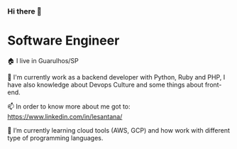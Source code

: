 ### Hi there 👋

# Software Engineer

:house: I live in Guarulhos/SP 

🔭 I'm currently work as a backend developer with Python, Ruby and PHP, I have also knowledge about Devops Culture and some things about front-end.

📫 In order to know more about me got to: https://www.linkedin.com/in/lesantana/ 

🌱 I’m currently learning cloud tools (AWS, GCP) and how work with different type of programming languages.



<!--
**lesantana09/lesantana09** is a ✨ _special_ ✨ repository because its `README.md` (this file) appears on your GitHub profile.
Here are some ideas to get you started:

- 🔭 I’m currently working on ...
- 🌱 I’m currently learning ...
- 👯 I’m looking to collaborate on ...
- 🤔 I’m looking for help with ...
- 💬 Ask me about ...
- 📫 How to reach me: ...
- 😄 Pronouns: ...
- ⚡ Fun fact: ...
-->
